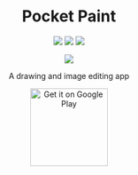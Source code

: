 <h1 align="center">Pocket Paint</h1>

<p align="center">
  <img src="https://img.shields.io/circleci/build/github/ThomasSchwengler/Paintroid?label=CircleCI">
  <img src="https://img.shields.io/travis/ThomasSchwengler/Paintroid?label=Travis">
  <img src="https://img.shields.io/github/license/ThomasSchwengler/Paintroid">
</p>

<p align="center">
  <img src="https://user-images.githubusercontent.com/30626927/63505591-14a55080-c4d4-11e9-8b6f-c812b51a174c.png">
</p>



<p align="center">
  A drawing and image editing app
</p>

<p align="center">
  <a href="https://play.google.com/store/apps/details?id=org.catrobat.paintroid">
    <img alt="Get it on Google Play" title="Google Play" src="https://play.google.com/intl/en_us/badges/images/generic/en_badge_web_generic.png" width="140">
  </a>
</p>
